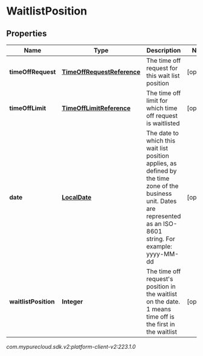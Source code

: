 # WaitlistPosition


## Properties

| Name | Type | Description | Notes |
| ------------ | ------------- | ------------- | ------------- |
| **timeOffRequest** | [**TimeOffRequestReference**](TimeOffRequestReference) | The time off request for this wait list position |  [optional] |
| **timeOffLimit** | [**TimeOffLimitReference**](TimeOffLimitReference) | The time off limit for which time off request is waitlisted |  [optional] |
| **date** | [**LocalDate**](LocalDate) | The date to which this wait list position applies, as defined by the time zone of the business unit. Dates are represented as an ISO-8601 string. For example: yyyy-MM-dd |  [optional] |
| **waitlistPosition** | **Integer** | The time off request's position in the waitlist on the date. 1 means time off is the first in the waitlist |  [optional] |




_com.mypurecloud.sdk.v2:platform-client-v2:223.1.0_
